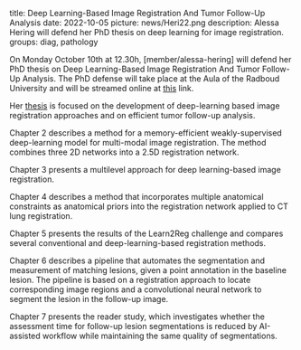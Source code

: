 title: Deep Learning-Based Image Registration And Tumor Follow-Up Analysis
date: 2022-10-05
picture: news/Heri22.png 
description: Alessa Hering will defend her PhD thesis on deep learning for image registration.
groups: diag, pathology

On Monday October 10th at 12.30h, [member/alessa-hering] will defend her PhD thesis on Deep Learning-Based Image Registration And Tumor Follow-Up Analysis. The PhD defense will take place at the Aula of the Radboud University and will be streamed online at [this](https://www.ru.nl/aula/livestream) link. 

Her [thesis](https://www.diagnijmegen.nl/publications/heri22/) is focused on the development of deep-learning based image registration approaches and on efficient tumor follow-up analysis.

Chapter 2 describes a method for a memory-efficient weakly-supervised deep-learning model for multi-modal image registration. The method combines three 2D networks into a 2.5D registration network.

Chapter 3 presents a multilevel approach for deep learning-based image registration.

Chapter 4 describes a method that incorporates multiple anatomical constraints as anatomical priors into the registration network applied to CT lung registration.

Chapter 5 presents the results of the Learn2Reg challenge and compares several conventional and deep-learning-based registration methods.

Chapter 6 describes a pipeline that automates the segmentation and measurement of matching lesions, given a point annotation in the baseline lesion. The pipeline is based on a registration approach to locate corresponding image regions and a convolutional neural network to segment the lesion in the follow-up image.

Chapter 7 presents the reader study, which investigates whether the assessment time for follow-up lesion segmentations is reduced by AI-assisted workflow while maintaining the same quality of segmentations.



